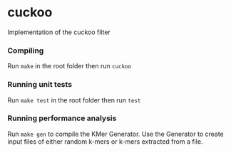 # cuckoo
Implementation of the cuckoo filter


### Compiling

Run `make` in the root folder then run `cuckoo`

### Running unit tests

Run `make test` in the root folder then run `test`


### Running performance analysis

Run `make gen` to compile the KMer Generator.
Use the Generator to create input files of either random k-mers or k-mers extracted from a file.
